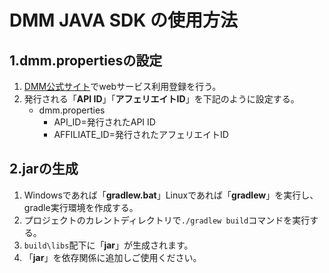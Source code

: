 # DMM JAVA SDK の使用方法
## 1.dmm.propertiesの設定
1. [DMM公式サイト](https://affiliate.dmm.com/api/)でwebサービス利用登録を行う。
1. 発行される「**API ID**」「**アフェリエイトID**」を下記のように設定する。
    - dmm.properties
      - API_ID=発行されたAPI ID
      - AFFILIATE_ID=発行されたアフェリエイトID  
 
 ## 2.jarの生成
 1. Windowsであれば「**gradlew.bat**」Linuxであれば「**gradlew**」を実行し、gradle実行環境を作成する。
 1. プロジェクトのカレントディレクトリで`./gradlew build`コマンドを実行する。
 1. `build\libs`配下に「**jar**」が生成されます。
 1. 「**jar**」を依存関係に追加しご使用ください。
 